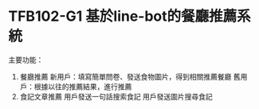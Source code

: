 # TFB102-G1 基於line-bot的餐廳推薦系統
主要功能：
1. 餐廳推薦
    新用戶：填寫簡單問卷、發送食物圖片，得到相關推薦餐廳
    舊用戶：根據以往的推薦結果，進行推薦
2. 食記文章推薦
    用戶發送一句話搜索食記
    用戶發送圖片搜尋食記
